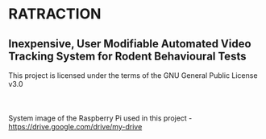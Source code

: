 # RATRACTION
## Inexpensive, User Modifiable Automated Video Tracking System for Rodent Behavioural Tests

This project is licensed under the terms of the GNU General Public License v3.0 
<br>
<br>
<br>
<br>
System image of the Raspberry Pi used in this project - https://drive.google.com/drive/my-drive 

